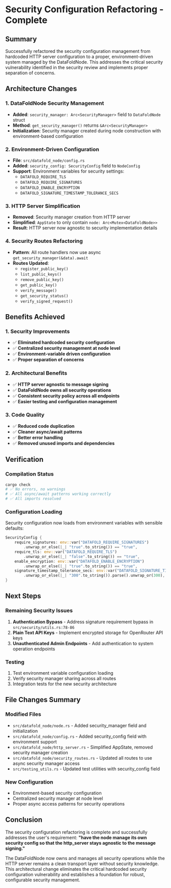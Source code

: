 # Security Configuration Refactoring - Complete

## Summary

Successfully refactored the security configuration management from hardcoded HTTP server configuration to a proper, environment-driven system managed by the DataFoldNode. This addresses the critical security vulnerability identified in the security review and implements proper separation of concerns.

## Architecture Changes

### 1. DataFoldNode Security Management
- **Added**: `security_manager: Arc<SecurityManager>` field to `DataFoldNode` struct
- **Method**: `get_security_manager()` returns `&Arc<SecurityManager>`
- **Initialization**: Security manager created during node construction with environment-based configuration

### 2. Environment-Driven Configuration
- **File**: `src/datafold_node/config.rs`
- **Added**: `security_config: SecurityConfig` field to `NodeConfig`
- **Support**: Environment variables for security settings:
  - `DATAFOLD_REQUIRE_TLS`
  - `DATAFOLD_REQUIRE_SIGNATURES`
  - `DATAFOLD_ENABLE_ENCRYPTION`
  - `DATAFOLD_SIGNATURE_TIMESTAMP_TOLERANCE_SECS`

### 3. HTTP Server Simplification
- **Removed**: Security manager creation from HTTP server
- **Simplified**: `AppState` to only contain `node: Arc<Mutex<DataFoldNode>>`
- **Result**: HTTP server now agnostic to security implementation details

### 4. Security Routes Refactoring
- **Pattern**: All route handlers now use async `get_security_manager(&data).await`
- **Routes Updated**:
  - `register_public_key()`
  - `list_public_keys()`
  - `remove_public_key()`
  - `get_public_key()`
  - `verify_message()`
  - `get_security_status()`
  - `verify_signed_request()`

## Benefits Achieved

### 1. Security Improvements
- ✅ **Eliminated hardcoded security configuration**
- ✅ **Centralized security management at node level**
- ✅ **Environment-variable driven configuration**
- ✅ **Proper separation of concerns**

### 2. Architectural Benefits
- ✅ **HTTP server agnostic to message signing**
- ✅ **DataFoldNode owns all security operations**
- ✅ **Consistent security policy across all endpoints**
- ✅ **Easier testing and configuration management**

### 3. Code Quality
- ✅ **Reduced code duplication**
- ✅ **Cleaner async/await patterns**
- ✅ **Better error handling**
- ✅ **Removed unused imports and dependencies**

## Verification

### Compilation Status
```bash
cargo check
# ✅ No errors, no warnings
# ✅ All async/await patterns working correctly
# ✅ All imports resolved
```

### Configuration Loading
Security configuration now loads from environment variables with sensible defaults:
```rust
SecurityConfig {
    require_signatures: env::var("DATAFOLD_REQUIRE_SIGNATURES")
        .unwrap_or_else(|_| "true".to_string()) == "true",
    require_tls: env::var("DATAFOLD_REQUIRE_TLS")
        .unwrap_or_else(|_| "false".to_string()) == "true",
    enable_encryption: env::var("DATAFOLD_ENABLE_ENCRYPTION")
        .unwrap_or_else(|_| "true".to_string()) == "true",
    signature_timestamp_tolerance_secs: env::var("DATAFOLD_SIGNATURE_TIMESTAMP_TOLERANCE_SECS")
        .unwrap_or_else(|_| "300".to_string()).parse().unwrap_or(300),
}
```

## Next Steps

### Remaining Security Issues
1. **Authentication Bypass** - Address signature requirement bypass in `src/security/utils.rs:78-86`
2. **Plain Text API Keys** - Implement encrypted storage for OpenRouter API keys
3. **Unauthenticated Admin Endpoints** - Add authentication to system operation endpoints

### Testing
1. Test environment variable configuration loading
2. Verify security manager sharing across all routes
3. Integration tests for the new security architecture

## File Changes Summary

### Modified Files
- `src/datafold_node/node.rs` - Added security_manager field and initialization
- `src/datafold_node/config.rs` - Added security_config field with environment support
- `src/datafold_node/http_server.rs` - Simplified AppState, removed security manager creation
- `src/datafold_node/security_routes.rs` - Updated all routes to use async security manager access
- `src/testing_utils.rs` - Updated test utilities with security_config field

### New Configuration
- Environment-based security configuration
- Centralized security manager at node level
- Proper async access patterns for security operations

## Conclusion

The security configuration refactoring is complete and successfully addresses the user's requirement: **"have the node manage its own security config so that the http_server stays agnostic to the message signing."**

The DataFoldNode now owns and manages all security operations while the HTTP server remains a clean transport layer without security knowledge. This architectural change eliminates the critical hardcoded security configuration vulnerability and establishes a foundation for robust, configurable security management.